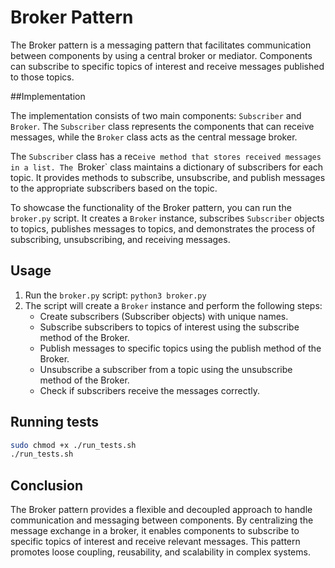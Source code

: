 # Broker Pattern

The Broker pattern is a messaging pattern that facilitates communication between components by using a central broker or mediator. Components can subscribe to specific topics of interest and receive messages published to those topics.

##Implementation

The implementation consists of two main components: `Subscriber` and `Broker`. The `Subscriber` class represents the components that can receive messages, while the `Broker` class acts as the central message broker.

The `Subscriber` class has a rec`eive method that stores received messages in a list. The `Broker` class maintains a dictionary of subscribers for each topic. It provides methods to subscribe, unsubscribe, and publish messages to the appropriate subscribers based on the topic.

To showcase the functionality of the Broker pattern, you can run the `broker.py` script. It creates a `Broker` instance, subscribes `Subscriber` objects to topics, publishes messages to topics, and demonstrates the process of subscribing, unsubscribing, and receiving messages.

## Usage
1. Run the `broker.py` script: `python3 broker.py`
2. The script will create a `Broker` instance and perform the following steps:
   - Create subscribers (Subscriber objects) with unique names.
   - Subscribe subscribers to topics of interest using the subscribe method of the Broker.
   - Publish messages to specific topics using the publish method of the Broker.
   - Unsubscribe a subscriber from a topic using the unsubscribe method of the Broker.
   - Check if subscribers receive the messages correctly.

## Running tests

```bash
sudo chmod +x ./run_tests.sh
./run_tests.sh
```

## Conclusion

The Broker pattern provides a flexible and decoupled approach to handle communication and messaging between components. By centralizing the message exchange in a broker, it enables components to subscribe to specific topics of interest and receive relevant messages. This pattern promotes loose coupling, reusability, and scalability in complex systems.